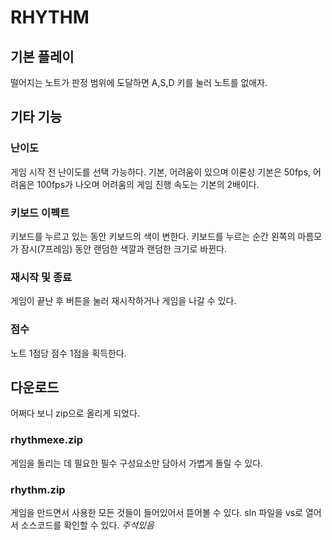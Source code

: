 # RHYTHM
## 기본 플레이
떨어지는 노트가 판정 범위에 도달하면 A,S,D 키를 눌러 노트를 없애자.

## 기타 기능
### 난이도
게임 시작 전 난이도를 선택 가능하다.
기본, 어려움이 있으며 이론상 기본은 50fps, 어려움은 100fps가 나오며 어려움의 게임 진행 속도는 기본의 2배이다.
### 키보드 이펙트
키보드를 누르고 있는 동안 키보드의 색이 변한다.
키보드를 누르는 순간 왼쪽의 마름모가 잠시(7프레임) 동안 랜덤한 색깔과 랜덤한 크기로 바뀐다.
### 재시작 및 종료
게임이 끝난 후 버튼을 눌러 재시작하거나 게임을 나갈 수 있다.
### 점수
노트 1점당 점수 1점을 획득한다.

## 다운로드
어쩌다 보니 zip으로 올리게 되었다.
### rhythmexe.zip
게임을 돌리는 데 필요한 필수 구성요소만 담아서 가볍게 돌릴 수 있다.
### rhythm.zip
게임을 만드면서 사용한 모든 것들이 들어있어서 뜯어볼 수 있다.
sln 파일을 vs로 열어서 소스코드를 확인할 수 있다.
*주석있음*
